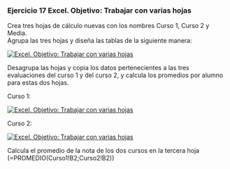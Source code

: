 ### Ejercicio 17 Excel. Objetivo: Trabajar con varias hojas


Crea tres hojas de cálculo nuevas con los nombres Curso 1, Curso 2 y Media.  
Agrupa las tres hojas y diseña las tablas de la siguiente manera:

[![ Excel. Objetivo: Trabajar con varias hojas ](https://teformas.com/wp-content/uploads/2012/10/ej12a-300x128.jpg)](http://pruebas.teformas.com/wp-content/uploads/2012/10/ej12a.jpg)

Desagrupa las hojas y copia los datos pertenecientes a las tres evaluaciones del curso 1 y del curso 2, y calcula los promedios por alumno para estas dos hojas.

Curso 1:

[![ Excel. Objetivo: Trabajar con varias hojas ](https://teformas.com/wp-content/uploads/2012/10/ej12b-300x132.jpg)](http://pruebas.teformas.com/wp-content/uploads/2012/10/ej12b.jpg)

Curso 2:

[![ Excel. Objetivo: Trabajar con varias hojas ](https://teformas.com/wp-content/uploads/2012/10/ej12c-300x131.jpg)](http://pruebas.teformas.com/wp-content/uploads/2012/10/ej12c.jpg)

Calcula el promedio de la nota de los dos cursos en la tercera hoja (=PROMEDIO(Curso1!B2;Curso2!B2))
<!--stackedit_data:
eyJoaXN0b3J5IjpbMTQ4OTgzMjEyOF19
-->